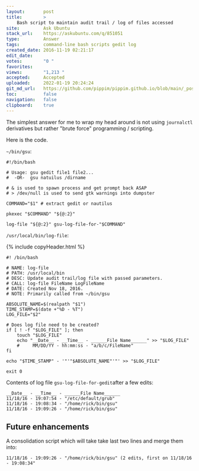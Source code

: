 ```yaml
---
layout:       post
title:        >
    Bash script to maintain audit trail / log of files accessed
site:         Ask Ubuntu
stack_url:    https://askubuntu.com/q/851051
type:         Answer
tags:         command-line bash scripts gedit log
created_date: 2016-11-19 02:21:17
edit_date:    
votes:        "0 "
favorites:    
views:        "1,213 "
accepted:     Accepted
uploaded:     2022-01-19 20:24:24
git_md_url:   https://github.com/pippim/pippim.github.io/blob/main/_posts/2016/2016-11-19-Bash-script-to-maintain-audit-trail-^-log-of-files-accessed.md
toc:          false
navigation:   false
clipboard:    true
---
```


The simplest answer for me to wrap my head around is not using `journalctl` derivatives but rather "brute force" programming / scripting.

Here is the code.

`~/bin/gsu`:

``` 
#!/bin/bash

# Usage: gsu gedit file1 file2...
#  -OR-  gsu natuilus /dirname

# & is used to spawn process and get prompt back ASAP
# > /dev/null is used to send gtk warnings into dumpster

COMMAND="$1" # extract gedit or nautilus

pkexec "$COMMAND" "${@:2}"

log-file "${@:2}" gsu-log-file-for-"$COMMAND"
```

`/usr/local/bin/log-file`:

{% include copyHeader.html %}
``` 
#! /bin/bash

# NAME: log-file
# PATH: /usr/local/bin
# DESC: Update audit trail/log file with passed parameters.
# CALL: log-file FileName LogFileName
# DATE: Created Nov 18, 2016.
# NOTE: Primarily called from ~/bin/gsu

ABSOLUTE_NAME=$(realpath "$1")
TIME_STAMP=$(date +"%D - %T")
LOG_FILE="$2"

# Does log file need to be created?
if [ ! -f "$LOG_FILE" ]; then
    touch "$LOG_FILE"
    echo "__Date__ - __Time__ - ______File Name______" >> "$LOG_FILE"
    #     MM/DD/YY - hh:mm:ss - "a/b/c/FileName"
fi

echo "$TIME_STAMP" - '"'"$ABSOLUTE_NAME"'"' >> "$LOG_FILE"

exit 0
```

Contents of log file `gsu-log-file-for-gedit`after a few edits:

``` 
__Date__ - __Time__ - ______File Name______
11/18/16 - 19:07:54 - "/etc/default/grub"
11/18/16 - 19:08:34 - "/home/rick/bin/gsu"
11/18/16 - 19:09:26 - "/home/rick/bin/gsu"
```

## Future enhancements

A consolidation script which will take take last two lines and merge them into:

``` 
11/18/16 - 19:09:26 - "/home/rick/bin/gsu" (2 edits, first on 11/18/16 - 19:08:34"
```

